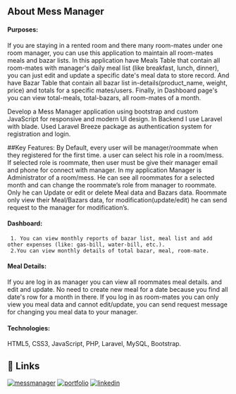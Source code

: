 



## About Mess Manager

#### Purposes: 
If you are staying in a rented room and there many room-mates under one room manager, you can use this application to maintain all room-mates meals and bazar lists. In this application have Meals Table that contain all room-mates with manager's daily meal list (like breakfast, lunch, dinner), you can just edit and update a specific date's meal data to store record. And have Bazar Table that contain all bazar list in-details(product_name, weight, price) and totals for a specific mates/users. Finally, in Dashboard page's you can view total-meals, total-bazars, all room-mates of a month.

Develop a Mess Manager application using bootstrap and custom JavaScript for responsive and modern UI design. In Backend I use Laravel with blade. Used Laravel Breeze package as authentication system for registration and login.

##Key Features: 
By Default, every user will be manager/roommate when they registered for the first time. a user can select his role in a room/mess. If selected role is roommate, then user must be give their manager email and phone for connect with manager.
In my application Manager is Administrator of a room/mess. He can see all roommates for a selected month and can change the roommate’s role from manager to roommate. Only he can Update or edit or delete Meal data and Bazars data. Roommate only view their Meal/Bazars data, for modification(update/edit) he can send request to the manager for modification’s.
#### Dashboard: 
     1. You can view monthly reports of bazar list, meal list and add other expenses (like: gas-bill, water-bill, etc.).
     2.You can view monthly details of total bazar, meal, room-mate.
#### Meal Details:
 If you are log in as manager you can view all   roommates meal details. and edit and update. No need to create new meal for a date because you find all date's row for a          month in there. If you log in as room-mates you can only view you meal data and cannot edit/update, you can send request message for changing you meal data to your manager.
 
#### Technologies:
  HTML5, CSS3, JavaScript, PHP, Laravel, MySQL,  Bootstrap.

## 🔗 Links
[![messmanager](https://img.shields.io/badge/Live_Site-000?style=for-the-badge&color=red)](https://messmanager.blooms-ai.com/)
[![portfolio](https://img.shields.io/badge/my_portfolio-000?style=for-the-badge&logo=ko-fi&logoColor=white)](https://potfolio.blooms-ai.com/)
[![linkedin](https://img.shields.io/badge/linkedin-0A66C2?style=for-the-badge&logo=linkedin&logoColor=white)](www.linkedin.com/in/md-meadul-islam-497738178)





